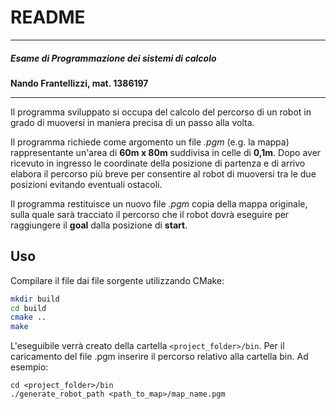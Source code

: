 # README
*****************************************
##### Esame di *Programmazione dei sistemi di calcolo*

**Nando Frantellizzi, mat. 1386197**
*****************************************

Il programma sviluppato si occupa del calcolo del percorso di un robot in grado di muoversi in maniera precisa di un passo alla volta.

Il programma richiede come argomento un file *.pgm* (e.g. la mappa) rappresentante un'area di **60m x 80m** suddivisa in celle di **0,1m**. Dopo aver ricevuto in ingresso le coordinate della posizione di partenza e di arrivo elabora il percorso più breve per consentire al robot di muoversi tra le due posizioni evitando eventuali ostacoli.

Il programma restituisce un nuovo file *.pgm* copia della mappa originale, sulla quale sarà tracciato il percorso che il robot dovrà eseguire per raggiungere il **goal** dalla posizione di **start**.

## Uso
Compilare il file dai file sorgente utilizzando CMake:
```bash
mkdir build
cd build
cmake ..
make
```
L'eseguibile verrà creato della cartella `<project_folder>/bin`. Per il caricamento del file .pgm inserire il percorso relativo alla cartella bin. Ad esempio:
```
cd <project_folder>/bin
./generate_robot_path <path_to_map>/map_name.pgm

```
